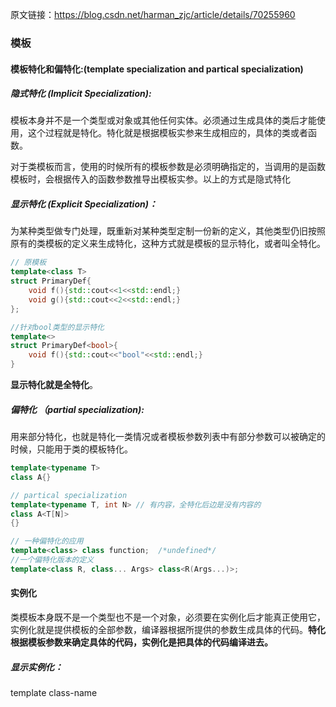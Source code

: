 原文链接：https://blog.csdn.net/harman_zjc/article/details/70255960



### 													模板

#### 模板特化和偏特化:(template specialization and partical specialization)

##### 隐式特化 (Implicit Specialization):

模板本身并不是一个类型或对象或其他任何实体。必须通过生成具体的类后才能使用，这个过程就是特化。特化就是根据模板实参来生成相应的，具体的类或者函数。

对于类模板而言，使用的时候所有的模板参数是必须明确指定的，当调用的是函数模板时，会根据传入的函数参数推导出模板实参。以上的方式是隐式特化

##### 显示特化 (Explicit Specialization)：

为某种类型做专门处理，既重新对某种类型定制一份新的定义，其他类型仍旧按照原有的类模板的定义来生成特化，这种方式就是模板的显示特化，或者叫全特化。

```c++
// 原模板
template<class T> 
struct PrimaryDef{
    void f(){std::cout<<1<<std::endl;}
    void g(){std::cout<<2<<std::endl;}
};

//针对bool类型的显示特化
template<>
struct PrimaryDef<bool>{
    void f(){std::cout<<"bool"<<std::endl;}
}
```

**显示特化就是全特化**。

##### 偏特化 （partial specialization):

用来部分特化，也就是特化一类情况或者模板参数列表中有部分参数可以被确定的时候，只能用于类的模板特化。

```c++
template<typename T>
class A{}

// partical specialization
template<typename T, int N> // 有内容，全特化后边是没有内容的
class A<T[N]>
{}

// 一种偏特化的应用
template<class> class function;  /*undefined*/
//一个偏特化版本的定义
template<class R, class... Args> class<R(Args...)>;
```

#### 实例化

类模板本身既不是一个类型也不是一个对象，必须要在实例化后才能真正使用它，实例化就是提供模板的全部参数，编译器根据所提供的参数生成具体的代码。**特化根据模板参数来确定具体的代码，实例化是把具体的代码编译进去。**

##### 显示实例化：

template class-name<template arguments>。主要作用是告知编译器将类模板的一个特化版本的代码编译进去。可实例化的部分有：class， Function， Member Function， Member classes， static data members of class templates.

##### 隐式实例化：

当代码中引用了一个模板，且需要一个完整定义的类型的时候，或者当类型的完整性影响到了代码，并且此时特定的类型没有被显示实例化，那么隐式实例化就会发生。

```c++
template<class T> struct Z{
	void f(){};
    void g(); // never defined
}

template struct Z<double>; // explicit instantiation.
Z<int> a;   // implicit instantiation of Z<int>
Z<char>* p; // nothing is instantiated here.
p->f();  // implicit instantiation of Z<char> and Z<char>::f() occurs here.
		// Z<char>::g is never needed and never instantiated here.
   
```

只有当用到模板类的时候才会实例化。**显示的特化总是伴随着实例化**。

##### 实例化的作用：

+ 模板的实现和定义分开在不同的文件中。当编译器在编译一个cpp文件的时候，用到一个类型只要是声明了，要么在自己里面定义，要么在别的地方定义，所以不会报错。链接的时候回查找相关的目标文件已找到所需的定义。如果一个头文件声明了template.h,定义在template.cpp中，使用在reference.cpp中。编译template.cpp的时候，由于没有在该文件中实例化它所以模板不会被编译进去。在reference.cpp中，由于看不到template.cpp定义，用到其模板如Test<int>的时候编译器认为是别处定义的，也不会实例化它，进而报错。所以模板的定义和实现都是放在头文件里面。若要分开，可以在reference.cpp中显示实例化，这样能保证编译进去。

+ 单独显示实例化一个函数的作用。

  模板编译的时候，按需编译。链接的时候有重复会进行合并。如果有A.cpp和B.cpp两个类，A中定义了一个Test<int>对象，将其传入到B的一个接受Test<int>类型的指针的函数时，对B而言不需要Test的构造和析构函数了，只需实例化testInterface即可。

  ```c++
  #include<iostream>
  template<typename T> 
  class Test
  {
   public:
      void testInterface()
      {
          std::cout<<1;
      }
  };
  //特化，伴随着实例化
  template<>
  void Test<int>::testInterface()
  {
      std::cout<<2;
  }
  ```

  

#### 模板参数的三种形式：

```c++
template<typename T> className
```

上面的定义中，T就是一个模板参数。使用模板的时候，需要指定该模板的所有参数以生成模板的一个特化。指定的方法可以不是显示指定，但必须可推导。

+ 类型参数：模板参数是一个类型。使用类型参数时，不能用它做没有定义的工作。

  ```c++
  template<class T>
  class Test
  {
  public:
      T tObj;
      T* tPtr;
      std::list<T> l;
      T* createInsideObj();
  }
  
  class A
  {
      A(){}
  }
  ```

  对于类A来说，其默认构造函数是隐式的，所以模板编译不会通过。如果去掉tObj,tPtr的定义，只要不调用createInsideObject，就不会报错，因为不会实例化。

+ 非类型模板参数：可用作非类型参数的有

  + integral
  + pointers to objects
  + pointers to functions
  + lvalue reference paramters
  + pointer to members
  + enumeration tpe
  + nullptr

  ```c++
  int ai[5];
  template<const int* pci> struct X{}
  X<ai> xi; // conversion occures.
  
  struct Y{
      void func(){};
  }
  
  struct YY{
      static Y y;
  }
  
  Y YY::y;
  
  template<const Y* b> struct Z{}
  Y y;
  Z<&YY::y> z;
  
  tempalte<int (&pa)[5]> struct W{}
  W<ai> w; // no conversion
  
  void f(char);
  void f(int);
  
  template<void (*pf)(int)> struct RR{}
  RR<&f> a;   // select f(int);
  
  template<void (Y::*pf)()> struct RD{}
  RD<&Y::func> rd;
  
  ```

  对于指针类型和引用类型，用来赋值的对象必须是有链接的。

+ 模板参数

  ```c++
  template<class T, int a> class A{}
  
  template<template<typename, int> class V>
  class C
  {
   public:
      V<int, 5> y;
  }
  
  int main()
  {
      C<A> aa;
  }
  ```

##### 函数模板

不同的模板参数对应了不同的模板实例，而模板本身是否使用这些模板参数完全就是需求上的问题了，对于模板来讲如果没有在定义中用到模板参数那么每个版本的定义时是没有差异的，但是他们是不同的实例，而且实例间毫无关系。

##### 函数模板的实例化

函数模板也存在现实实例化和隐式实例化。显示实例化语法：

```c++
// declaration of template function
template<typename T, int N>
void function()
{}

// explicit instantiation
template void function<int, 10>();

// second type
template <typename T>
void func(T arg)
{}
// instantiation
template void func(int);
template void func<>(int);
```

对于第二种实例化方式，函数模板中其模板参数T在函数中给函数参数做了类型，所以只要函数类型确定了，模板参数也就可以确定，所以同样能实例化，小括号<>要不要都可以。

**函数模板不支持偏特化**，如果在使用上遇到这样的情况通过**函数重载**来解决。

##### 函数模板的实参演绎（Template argument deduction）

In order to instantiate a function tempalte, every template argument must be known, but not every template has to be sepcified. When possible, the compiler will deduce the missing template argument from the function arguments. This occurs when a function call is attemped, when an address of a function template is taken, and in some other contexts.

```c++
template<typename To, typename From> To convert(From f);

void g(double d)
{
    int i = convert<int>(d); // deduce To from int, From to double
    char c = convert<char>(d);
    int(*ptr)(float) = convert;
}
```

实参演绎中如果推导出来的结果间有矛盾会出现匹配失败的情况，**匹配时没有隐式转型**。匹配失败并不会被看成一个错误。

对于函数的模板是一个函数指针类型时，如果传入的实参是一组重载函数，那么如果仅有一个函数可以最佳配得参数类型的时候就会以此函数版本作为参数调用，否则会报错。

```c++
template<class T> int f(T(*p)(T));
int g(int);
int g(char);

f(g); // the first is used
```

在进行模板参数演绎以前，编译器通常会做一些工作让匹配更容易。当函数Parameter不是一个引用类型时：

+ Argument是一个数组类型，那么Argument被替换为该数组成员类型的指针类型。
+ Argument是一个函数类型，将被替换为该函数的指针类型。
+ Argument是CV限定类型(const或volatile)，忽略其cv属性。

```c++
template<class T> void f(T);
int a[3];
f(a);  // adjusted to int*, deduce T = int*

const int b = 13;
f(b); // adjust to int, deduce T = int, ignore CV

void g(int);
f(g); // adjust to void (*)(int), deduce T = void(*)(int)
```

+ 如果模板parameter是一个CV限定类型，则忽略其CV属性

+ 如果模板parameter是一个引用类型，P将被修正为其引用的类型。

+ 如果模板parameter是一个非CV限定的右值引用，而传入的实参Argument是一个左值，那么A将被修正为该左值类型的左值引用

  ```c++
  template<class T>
  int f(T&&);  // P is an rvalue reference to cv-unqualified T
  
  template<class T>
  int g(const T&&);  // P is an rvalue reference to cv-qualified T
  
  int main()
  {
      int i;
      int n1 = f(i);  // argument is lvalue: calls f<int&>(int&);
      int n2 = f(0);  // argument is not lvalue: calls f<int&>(int&&);
      
      // int n3 = g(i); // error: deduces to g<int>(const int&&), which can not bind an rvalue reference to an lvalue.
  }
  ```

+ 推倒后的类型可以比实参类型A多顶层的CV限定

  ```c++
  template<typename T> void f(const T& t);
  bool a = false;
  f(a); // P = const T&, adjusted to const T, A = bool; deduced T = bool, deduced A = const bool, deduced A is more cv-qualified that A
  ```

+ 如果传递的实参类型可以通过限定转型（qualifier conversion）转换成推导后的类型，也是允许的

  ```c++
  template<typename T> void f(const T*);
  int *p;
  f(p); // P = const T*, A = int*; deduced T = int, deduced A = const int*
  		// qualification conversion applies.(from int* to const int*)
  ```

+ 如果P是一个模板类型的引用或者直接引用，而传递的A是P的子类模板类型，同样可以。

  ```c++
  template<class T> struct B{};
  template<classs T> struct D: public B<T>{};
  template<class T> void f(B<T>&){}
  
  int main()
  {
      D<int> d;
      f(d); //子类转换
  }
  ```

+ 如果P是一个嵌套名说明符(nested-name-specifier)，那么其所含的模板参数是不可推导的。嵌套名称说明符就是用来限定作用域的::符号左边部分，比如std::cout中的std就是嵌套名说明符。

  ```c++
  template<typename T> struct identity {typedef T type;};
  template<typename T> void bad(std::vector<T> x, T value=1);
  template<typename T> void good(std::vector<T> x, typename identity<T>::type value = 1);
  
  std::vector<std::complex<double>> x;
  bad(x, 1.2); // P1 = std::vector<T>, A1 = std::vector<std::complex<double>>
  			// deduce T = std::complex<double>
  			// P2 / A2: deduced T = double
  			// error: deduction fails, T is ambigulous
  
  good(x, 1.2);  // P1 / A1: deduced T = std::vector<std::complex<double>>
  			   // P2 = identity<T>::type, A2 = double,
  // P2 / A2: used T deduced by P1 / A1 because T is to the left of :: in P2
  // OK, T = std::complex<double>
  ```

+ 如果非类型模板参数存在于子表达式中，则模板参数不可推导

  ```c++
  template<std::size_t N> void f(std::array<int, 2 * N> a);
  std::array<int, 10> a;
  f(a); // P = std::array<int, 2*N> a = std::array<int, 10>
  	// 2 * N is non-deduced context, N cannot be deduced
  	// note: f(std::array<int, N> a) would be able to deduce N
  ```

+ 函数的默认参数不能用来推导T

  ```c++
  template<typename T, typename F>
  void f(const std::vector<T> &v, const F&comp = std::less<T>());
  std::vector<std::string> v(3);
  f(v); // P2 is non-deduced context for F;
  ```

+ 如果A是一组重载函数，且存在多于一个的匹配或不存在匹配时，则T不可推导

  ```c++
  template<typename T> void out(const T &value){}
  out("123"); // P = const T&, A = const char[4] lvalue, deduced T = char[4]
  out(std::endl);  // A is function template, T is non-deduced context.
  ```

+ 如果A是一个初始化列表，而P不是std::initializer_list类型或其引用类型，则P中的T不可推导

  ```c++
  #include <vector>
  #include <initializer_list>
  
  template<class T> void g1(std::vector<T>);
  template<class T> void g2(std::vector<T>, Tx);
  template<class T> void g3(std::initializer_list<T>);
  
  g1({2,2,3}); // p = std::vector<T>, A = {1, 2, 4}: T is non-deduced context, error here
  
  g2({2,2,4}, 10); // T can be deduced from A1, but can be deduced from A2, passed compile
   
  g3({1, 2, 3}) // P is std::initializer_list<T>, deduced T = int
     
  ```

+ 如果P中包含一个模板参数列表，且有参数扩展包，如果参数扩展包位置不在P的模板参数列表的最后，则不可推导

  ```c++
  template<int...> struct T{}
  
  template<int... Ts1, int N, int... Ts2>
  void good(const T<N, Ts...>& arg1, const T<N, Ts...>&);
  
  template<int... Ts1, int N, int... Ts2>
  void bad(const T<Ts1..., N>& arg1, const T<Ts2..., N>&);
  
  T<1, 2> t1;
  T<1, -1, 0> t2;
  
  good(t1, t2);  // P1 is const T<N, Ts1...>&, A1 is T<1, 2>: deduced N is 1, 				deduced Ts1 = [2],
  				// p2 is const<N, Ts2...>&, A2 is T<1, -1, 0>: deduced N is 					1, Ts2 is [-1, 0]
  
  bad(t1, t2);  // p1 = const T<Ts1..., N>&, A1 = T<1, 2>, pcak extension is not in the last of the parameters, so can't be deduced here.
  
  ```

+ 如果P是一个非引用数组类型，则其主边界不可推导

  ```c++
  template<int i> void f1(int a[10][i]);
  template<int i> void f2(int a[i][20]); 
  template<int i> void f3(int (&a)[i][20]); // p = int(&)[i][20], reference to array
  
  void g()
  {
      int a[10][20];
      f1(a); // ok: deduced i = 20
      f1<20>(a);  // 0k
      f2(a);  // error: i is non-deduced here
      f2<10>(a); // 0K
      f3(a);  // ok, deduced i = 10;
      f3<10>(a); // ok
  }
  ```






### 									可变参数模板

```c++
template<typename T>
T adder(T v)
{
    return v;
}

template<typename T, typename... Args>
T adder(T first, Args... args)
{
    return first + adder(args...);
}
```

typename... Args是**模板参数包**，而Args... args被称为**函数参数包**。可变参数模板以编写递归代码的方式编写：一个基本类型(adder(T v))，以及一个“递归”的通用情形。递归发生在调用adder(args...)中。每次调用，参数包缩短一个参数，最终遇到基本情形。

##### 性能：

可变参数模板在编译时刻预先生成一系列函数，所以最终得到的跟循环没什么两样，所以没有性能问题。

##### 类型安全的可变参数函数

若使用时传入的参数不对，将不能通过编译，所以不会在运行时发生错误。

##### 数目可变域数据结构

定制的数据结构（struct和class）具有编译时刻定义的域，可以表示在运行时增长的类型（std::vector)，如果添加新的域，就必须是编译器看到的东西。可变参数模板使得定义具有任意数目域并且在使用时配置这个数目的数据结构成为可能。例子如下：

```c++
template<class... Ts>
struct tuple{}

template<class T, class... Ts>
struct tuple<T, Ts...> : tuple<Ts...>{
    T tail;
    tuple(T t, Ts.. ts): tuple<ts...>, tail(t){}
}
```

首先定义了一个名为tuple的空的类定义。后跟该定义的一个特化版本，该版本从参数包剥除第一个类型并定义该类型的tail成员，它还派生自用参数包余下部分实例化的类型。

```c++
// 例子
tuple<double, uint64_t, const char*> t1(12.2, 42, "big");
// 上边结构体创建的记录为
struct tuple<double, uint64_t, const char*>: tuple<uint64_t, const char*>
{
    double tail;
}

struct tuple<uint64_t, const char*> : tuple<const char*>
{
    uint64_t tail;
}

struct tuple<const char*> : tuple
{
    const char* tail;
}

struct tuple{}
```

根据c++类成员的分布情况，数据成员的布局将会是 [const char*, uint64_t, double]

##### 访问辅助类的定义

```c++
template<size_t, class> struct elem_type_holder;

// first secialization
template<class T, class... Ts>
struct elem_type_holder<0, tuple<T, Ts...>>{
    typedef T type;
}

// second specilization
template<size_t k, class T, class... Ts>
struct elem_type_holder<k, tuple<T, Ts...>>
{
    typedef typename elem_type_holder<k-1, tuple<Ts...>>::type type
}
```

elem_type_holder是一个可变参数模板，接受一个数字k以及我们感兴趣的tuple类型作为模板参数。这是一个编译时模板元编程构造，它作用在常量及类型上，而不是运行时对象。对一个elem_type_holder<2, some_tuple_type>,扩展为

```c++
struct elem_type_holder<2, tuple<T, Ts...>>{
    typedef typename elem_type_holder<1, tuple<Ts...>::type type
}

struct elem_type_holder<1, tuple<T, Ts...>>{
    typedef typename elem_type_holder<0, tuple<Ts...>>::type type;
}

struct elem_type_holder<0, tuple<T, Ts...>>{
    typedef T type;
}
```

elem_type_holder<2, some_tuple_type>从元组的开头剥除两个类型，并将其类型设置为第三个的类型。

##### get的实现

```c++
template<size_t k, class... Ts>
typename std::enable_if<k==0, typename elem_type_holder<0, tuple<Ts...>::type&>::type
get(tuple<Ts...>& t)
{
    return t.tail;
}

template<size_t k, class T, class... Ts>
typename std::enable_if<k!=0, typename elem_type_holder<K, tuple<T, Ts...>>::type&>::type
get(tuple<T, Ts...>& t)
{
    tuple<Ts...> &base = t;
    return get<k-1>(base);
}
```

enable_if 用于在get的两个模板重载间选择，一个用于看为0时，一个用于剥除第一个类型并递归通用情形。

#### 用于catch-all的可变参数模板例子：

编写一个可以打印标准库容器的函数，能够工作在任意容器上。第一种做法：

```c++
template<template<typename, typename> class ContainerType, typename ValueType, typename AllocType>
void print_contaner(ContainerType<ValueType, AllocType> &c)
{
    for(auto &v : c)
    {
        std::cout<<c<<std::endl;
    }
}
```

对于那些可以通过值类型与分配器类型参数化的模板，vector，list等，可以通过如上方式打印。但是对于map，set类型的模板，其模板参数多余2个，就会出现问题，所以用可变参数模板来实现更好一些。

```c++
template<template<typename, typename...> class ContainerType, typename ValueType, typename... Args>
void print_container(Container<ValueType, Args...>& c)
{
    for(auto &v : c)
    	std::cout<<c<<std::endl;
}
```





### 							SFINAE and enable_if

#### SFINAE

```c++
int negate(int i){
    return -i;
}

template<typename T>
typename T::value_type negate(const T& t)
{
    return -T(t);
}
```

When compiler looks at overload candidates that are templates, it has to actually perform substitution of explicitly specified or deduced types into the template arguments.  For negate(42), when looking for the best overload, all candidates have to be considered, When the compiler considers the templated negate, it substitute the deduced argument type of the call into the template and generates

```c++
int::value_type negate(const int &t)
```

**In c++ 11, it states that when a substitution failure occures, such as the one shown above, type deduction for this particular type fails. There's no error involved. The compiler simply ignores this condidate and looks at the others.** 

If we want to write template that only make sense for some types, we must make it fail deduction for invalid types right in declaration, to cause substitution failure.

#### enable_if - a compile-time switch for templates

```c++
template<bool, typename T = void>
struct enable_if
{};

template<typename T>
struct enable_if<true, T>
{
    typedef T type;
}

// c++ 14 added type alias for convenience
template<bool B, class T>
using enable_if_t = typename enable_if<B, T>::type;

// example
template<class T, typename enable_if_t<std::is_integral<T>::value>*=nullptr>
void do_stuff(T &t)
{
    // an implementation for integral types(int, char, etc..)
}

template<class T, typename enable_if_t<std::is_class<T>::value>*=nullptr>
void do_stuff(T &t)
{
    // an implementation for class types
}
```

https://eli.thegreenplace.net/2014/sfinae-and-enable_if/